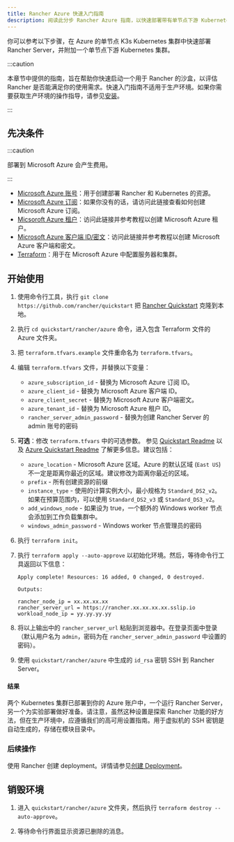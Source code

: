 ```yaml
---
title: Rancher Azure 快速入门指南
description: 阅读此分步 Rancher Azure 指南，以快速部署带有单节点下游 Kubernetes 集群的 Rancher Server。
---
```


你可以参考以下步骤，在 Azure 的单节点 K3s Kubernetes 集群中快速部署 Rancher Server，并附加一个单节点下游 Kubernetes 集群。

:::caution

本章节中提供的指南，旨在帮助你快速启动一个用于 Rancher 的沙盒，以评估 Rancher 是否能满足你的使用需求。快速入门指南不适用于生产环境。如果你需要获取生产环境的操作指导，请参见[安装](../../../pages-for-subheaders/installation-and-upgrade.md)。

:::

## 先决条件

:::caution

部署到 Microsoft Azure 会产生费用。

:::

- [Microsoft Azure 账号](https://azure.microsoft.com/en-us/free/)：用于创建部署 Rancher 和 Kubernetes 的资源。
- [Microsoft Azure 订阅](https://docs.microsoft.com/en-us/azure/cost-management-billing/manage/create-subscription#create-a-subscription-in-the-azure-portal)：如果你没有的话，请访问此链接查看如何创建 Microsoft Azure 订阅。
- [Micsoroft Azure 租户](https://docs.microsoft.com/en-us/azure/active-directory/develop/quickstart-create-new-tenant)：访问此链接并参考教程以创建 Microsoft Azure 租户。
- [Microsoft Azure 客户端 ID/密文](https://docs.microsoft.com/en-us/azure/active-directory/develop/howto-create-service-principal-portal)：访问此链接并参考教程以创建 Microsoft Azure 客户端和密文。
- [Terraform](https://www.terraform.io/downloads.html)：用于在 Microsoft Azure 中配置服务器和集群。


## 开始使用

1. 使用命令行工具，执行 `git clone https://github.com/rancher/quickstart` 把 [Rancher Quickstart](https://github.com/rancher/quickstart) 克隆到本地。

2. 执行 `cd quickstart/rancher/azure` 命令，进入包含 Terraform 文件的 Azure 文件夹。

3. 把 `terraform.tfvars.example` 文件重命名为 `terraform.tfvars`。

4. 编辑 `terraform.tfvars` 文件，并替换以下变量：
   - `azure_subscription_id` - 替换为 Microsoft Azure 订阅 ID。
   - `azure_client_id` - 替换为 Microsoft Azure 客户端 ID。
   - `azure_client_secret` - 替换为 Microsoft Azure 客户端密文。
   - `azure_tenant_id` - 替换为 Microsoft Azure 租户 ID。
   - `rancher_server_admin_password` - 替换为创建 Rancher Server 的 admin 账号的密码

5. **可选**：修改 `terraform.tfvars` 中的可选参数。
   参见 [Quickstart Readme](https://github.com/rancher/quickstart) 以及 [Azure Quickstart Readme](https://github.com/rancher/quickstart/tree/master/rancher/azure) 了解更多信息。建议包括：
   - `azure_location` - Microsoft Azure 区域。Azure 的默认区域 (`East US`) 不一定是距离你最近的区域。建议修改为距离你最近的区域。
   - `prefix` - 所有创建资源的前缀
   - `instance_type` - 使用的计算实例大小，最小规格为 `Standard_DS2_v2`。如果在预算范围内，可以使用 `Standard_DS2_v3` 或 `Standard_DS3_v2`。
   - `add_windows_node` - 如果设为 true，一个额外的 Windows worker 节点会添加到工作负载集群中。
   - `windows_admin_password` - Windows worker 节点管理员的密码

6. 执行 `terraform init`。

7. 执行 `terraform apply --auto-approve` 以初始化环境。然后，等待命令行工具返回以下信息：

   ```
   Apply complete! Resources: 16 added, 0 changed, 0 destroyed.

   Outputs:

   rancher_node_ip = xx.xx.xx.xx
   rancher_server_url = https://rancher.xx.xx.xx.xx.sslip.io
   workload_node_ip = yy.yy.yy.yy
   ```

8. 将以上输出中的 `rancher_server_url` 粘贴到浏览器中。在登录页面中登录（默认用户名为 `admin`，密码为在 `rancher_server_admin_password` 中设置的密码）。
9. 使用 `quickstart/rancher/azure` 中生成的 `id_rsa` 密钥 SSH 到 Rancher Server。

#### 结果

两个 Kubernetes 集群已部署到你的 Azure 账户中，一个运行 Rancher Server，另一个为实验部署做好准备。请注意，虽然这种设置是探索 Rancher 功能的好方法，但在生产环境中，应遵循我们的高可用设置指南。用于虚拟机的 SSH 密钥是自动生成的，存储在模块目录中。

### 后续操作

使用 Rancher 创建 deployment。详情请参见[创建 Deployment](../../../pages-for-subheaders/deploy-rancher-workloads.md)。

## 销毁环境

1. 进入 `quickstart/rancher/azure` 文件夹，然后执行 `terraform destroy --auto-approve`。

2. 等待命令行界面显示资源已删除的消息。
